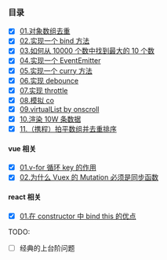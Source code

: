 ### 目录

- [x] [01.对象数组去重](./src/01.对象数组去重/index.ts)
- [x] [02.实现一个 bind 方法](./src/02.实现一个bind方法/index.ts)
- [x] [03.如何从 10000 个数中找到最大的 10 个数](./src/03.如何从10000个数中找到最大的10个数/index.ts)
- [x] [04.实现一个 EventEmitter](./src/04.实现一个EventEmitter/index.ts)
- [x] [05.实现一个 curry 方法](./src/05.实现一个curry方法/index.ts)
- [x] [06.实现 debounce](./src/06.实现debounce/index.ts)
- [x] [07.实现 throttle](./src/07.实现throttle/index.ts)
- [x] [08.模拟 co](./src/08.模拟co/index.ts)
- [x] [09.virtualList by onscroll ](https://liaoyinglong.github.io/some-code-question/src/09.virtualList/%E7%9B%91%E5%90%AC%E6%BB%9A%E5%8A%A8%E8%B7%9D%E7%A6%BB%E5%AE%9E%E7%8E%B0/index.html)
- [x] [10.渲染 10W 条数据](./src/10.渲染10W条数据)
- [x] [11.（携程）拍平数组并去重排序](./src/11.（携程）拍平数组并去重排序/index.ts)

#### vue 相关

- [x] [01.v-for 循环 key 的作用](https://liaoyinglong.github.io/some-code-question/src/vue/01.v-for%20循环%20key%20的作用/index.html)
- [x] [02.为什么 Vuex 的 Mutation 必须是同步函数](https://liaoyinglong.github.io/some-code-question/src/vue/02.%E4%B8%BA%E4%BB%80%E4%B9%88%20Vuex%20%E7%9A%84%20Mutation%20%E5%BF%85%E9%A1%BB%E6%98%AF%E5%90%8C%E6%AD%A5%E5%87%BD%E6%95%B0/)

#### react 相关

- [x] [01.在 constructor 中 bind this 的优点](https://liaoyinglong.github.io/some-code-question/src/react/01.%E5%9C%A8constructor%E4%B8%ADbind%20this%E7%9A%84%E4%BC%98%E7%82%B9/)

TODO:

- [ ] 经典的上台阶问题
